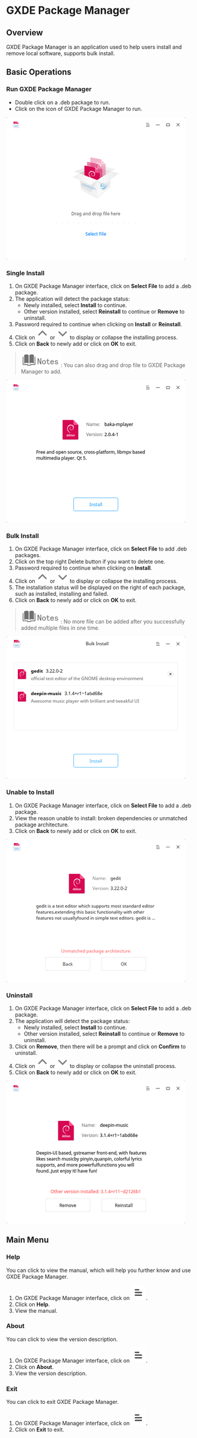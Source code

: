 # GXDE Package Manager

## Overview

GXDE Package Manager is an application used to help users install and remove local software, supports bulk install.


## Basic Operations

### Run GXDE Package Manager

- Double click on a .deb package to run.
- Click on the icon of GXDE Package Manager to run.

![1|add](jpg/add.jpg)


### Single Install

1. On GXDE Package Manager interface, click on **Select File** to add a .deb package.
2. The application will detect the package status:
   - Newly installed, select **Install** to continue.
   - Other version installed, select **Reinstall** to continue or **Remove** to uninstall.
3. Password required to continue when clicking on **Install** or **Reinstall**.
4. Click on ![arrow_up](icon/arrow_up.svg) or ![arrow_down](icon/arrow_down.svg) to display or collapse the installing process.
5. Click on **Back** to newly add or click on **OK** to exit.


> ![notes](icon/notes.svg): You can also drag and drop file to GXDE Package Manager to add.

![1|single-install](jpg/single-install.jpg)


### Bulk Install

1. On GXDE Package Manager interface, click on **Select File** to add .deb packages.
2. Click on the top right Delete button if you want to delete one.
3. Password required to continue when clicking on **Install**.
4. Click on ![arrow_up](icon/arrow_up.svg) or ![arrow_down](icon/arrow_down.svg) to display or collapse the installing process.
5. The installation status will be displayed on the right of each package, such as installed, installing and failed.
6. Click on **Back** to newly add or click on **OK** to exit.


> ![notes](icon/notes.svg): No more file can be added after you successfully added multiple files in one time.

![1|bulk-install](jpg/bulk-install.jpg)



### Unable to Install

1. On GXDE Package Manager interface, click on **Select File** to add a .deb package.
2. View the reason unable to install: broken dependencies or unmatched package architecture.
3. Click on **Back** to newly add or click on **OK** to exit.

![1|unable](jpg/unable.jpg)


### Uninstall

1. On GXDE Package Manager interface, click on **Select File** to add a .deb package.
2. The application will detect the package status:
   - Newly installed, select **Install** to continue.
   - Other version installed, select **Reinstall** to continue or **Remove** to uninstall.
3. Click on **Remove**, then there will be a prompt and click on **Confirm** to uninstall.
4. Click on ![arrow_up](icon/arrow_up.svg) or ![arrow_down](icon/arrow_down.svg) to display or collapse the uninstall process.
5. Click on **Back** to newly add or click on **OK** to exit.

![1|remove](jpg/remove.jpg)


## Main Menu

### Help

You can click to view the manual, which will help you further know and use GXDE Package Manager.

1. On GXDE Package Manager interface, click on ![icon_menu](icon/icon_menu.svg).
2. Click on **Help**.
3. View the manual.




### About

You can click to view the version description.

1. On GXDE Package Manager interface, click on ![icon_menu](icon/icon_menu.svg).
2. Click on **About**.
3. View the version description.




### Exit

You can click to exit GXDE Package Manager.

1. On GXDE Package Manager interface, click on ![icon_menu](icon/icon_menu.svg).
2. Click on **Exit** to exit.
